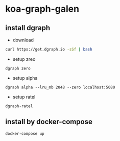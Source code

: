 # koa-graph-galen

## install dgraph

- download
```bash
curl https://get.dgraph.io -sSf | bash
```

- setup zreo
```
dgraph zero
```

- setup alpha
```
dgraph alpha --lru_mb 2048 --zero localhost:5080
```

- setup ratel
```
dgraph-ratel
```

## install by docker-compose
```
docker-compose up
```
